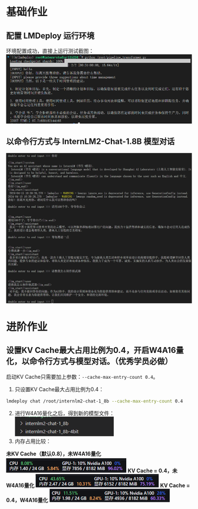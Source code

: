# 基础作业
## 配置 LMDeploy 运行环境
环境配置成功，直接上运行测试截图：
![alt text](home_work_image/lesson5/直接运行模型.png)

## 以命令行方式与 InternLM2-Chat-1.8B 模型对话
![alt text](home_work_image/lesson5/与LMDeploy部署的InterLM进行对话.png)

# 进阶作业
## 设置KV Cache最大占用比例为0.4，开启W4A16量化，以命令行方式与模型对话。（优秀学员必做）
启动KV Cache只需要加上参数：`--cache-max-entry-count 0.4`。  
1. 只设置KV Cache最大占用比例为0.4：
```bash
lmdeploy chat /root/internlm2-chat-1_8b --cache-max-entry-count 0.4
```
2. 进行W4A16量化之后，得到新的模型文件：
![alt text](home_work_image/lesson5/量化后的模型文件.png)
3. 内存占用比较：

**未KV Cache（默认0.8），未W4A16量化**
![alt text](home_work_image/lesson5/不量化的显存咱用.png)
**KV Cache = 0.4，未W4A16量化**
![alt text](home_work_image/lesson5/cache=0.4和不量化.png)
**KV Cache = 0.4，W4A16量化**
![alt text](home_work_image/lesson5/cache=0_4和量化.png)

## 